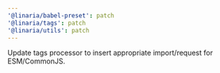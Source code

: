 ```yaml
---
'@linaria/babel-preset': patch
'@linaria/tags': patch
'@linaria/utils': patch
---
```


Update tags processor to insert appropriate import/request for ESM/CommonJS.
